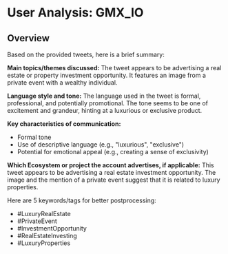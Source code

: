 # User Analysis: GMX_IO

## Overview

Based on the provided tweets, here is a brief summary:

**Main topics/themes discussed:**
The tweet appears to be advertising a real estate or property investment opportunity. It features an image from a private event with a wealthy individual.

**Language style and tone:**
The language used in the tweet is formal, professional, and potentially promotional. The tone seems to be one of excitement and grandeur, hinting at a luxurious or exclusive product.

**Key characteristics of communication:**

* Formal tone
* Use of descriptive language (e.g., "luxurious", "exclusive")
* Potential for emotional appeal (e.g., creating a sense of exclusivity)

**Which Ecosystem or project the account advertises, if applicable:**
This tweet appears to be advertising a real estate investment opportunity. The image and the mention of a private event suggest that it is related to luxury properties.

Here are 5 keywords/tags for better postprocessing:

* #LuxuryRealEstate
* #PrivateEvent
* #InvestmentOpportunity
* #RealEstateInvesting
* #LuxuryProperties
